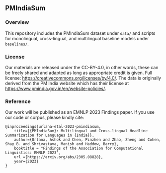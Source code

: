 ## PMIndiaSum

### Overview
This repository includes the PMIndiaSum dataset under `data/` and scripts for monolingual, cross-lingual, and multilingual baseline models under `baselines/`.

### License
Our materials are released under the CC-BY-4.0, in other words, these can be freely shared and adapted as long as appropriate credit is given. Full license: https://creativecommons.org/licenses/by/4.0/. The data is originally derived from the PM India website which has their license at https://www.pmindia.gov.in/en/website-policies/.

### Reference
Our work will be published as an EMNLP 2023 Findings paper. If you use our code or corpus, please kindly cite:

```
@inproceedings{urlana-etal-2023-pmindiasum,
    title={{PMIndiaSum}: Multilingual and Cross-lingual Headline Summarization for Languages in {India}}, 
    author={Urlana, Ashok and Chen, Pinzhen and Zhao, Zheng and Cohen, Shay B. and Shrivastava, Manish and Haddow, Barry},
    booktitle = "Findings of the Association for Computational Linguistics: EMNLP 2023",
    url ={https://arxiv.org/abs/2305.08828},
    year={2023}
}
```
